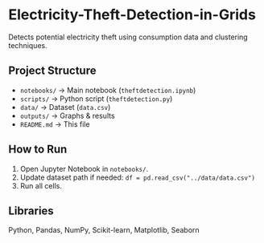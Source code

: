 # Electricity-Theft-Detection-in-Grids

Detects potential electricity theft using consumption data and clustering techniques.

## Project Structure
- `notebooks/` → Main notebook (`theftdetection.ipynb`)  
- `scripts/` → Python script (`theftdetection.py`)  
- `data/` → Dataset (`data.csv`)  
- `outputs/` → Graphs & results  
- `README.md` → This file

## How to Run
1. Open Jupyter Notebook in `notebooks/`.  
2. Update dataset path if needed: `df = pd.read_csv("../data/data.csv")`  
3. Run all cells.  

## Libraries
Python, Pandas, NumPy, Scikit-learn, Matplotlib, Seaborn
